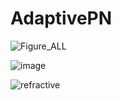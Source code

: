 # AdaptivePN


![Figure_ALL](https://github.com/Andorfim/AdaptivePN/assets/41545117/348aee27-6c4b-4900-a570-2022e2c86b59)

![image](https://github.com/Andorfim/AdaptivePN/assets/41545117/a916493d-b204-4ded-a01b-5312d785329e)


![refractive](https://github.com/Andorfim/AdaptivePN/assets/41545117/9ec2cfc7-1d43-4cd7-bc11-baa2637c9ab4)
